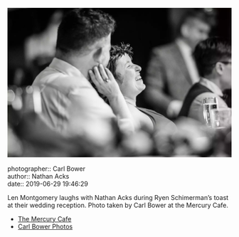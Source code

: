 ![Len Montgomery laughs with Nathan Acks](assets/2019-06-29-set-3-the-reception-64.webp)

photographer:: Carl Bower  
author:: Nathan Acks  
date:: 2019-06-29 19:46:29

Len Montgomery laughs with Nathan Acks during Ryen Schimerman’s toast at their wedding reception. Photo taken by Carl Bower at the Mercury Cafe.

* [The Mercury Cafe](http://mercurycafe.com)
* [Carl Bower Photos](https://carlbowerphotos.com)
